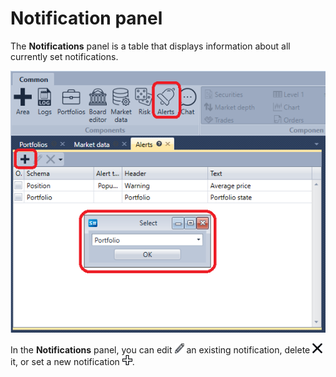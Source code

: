 # Notification panel

The **Notifications** panel is a table that displays information about all currently set notifications.

![Terminal Notifications Panel](../../../images/terminal_notifications_panel.png)

In the **Notifications** panel, you can edit ![Designer Creating a repository of historical data 01](../../../images/designer_creating_repository_of_historical_data_01.png) an existing notification, delete ![Designer Creating a repository of historical data 02](../../../images/designer_creating_repository_of_historical_data_02.png) it, or set a new notification ![Designer Creating a repository of historical data 00](../../../images/designer_creating_repository_of_historical_data_00.png). 
